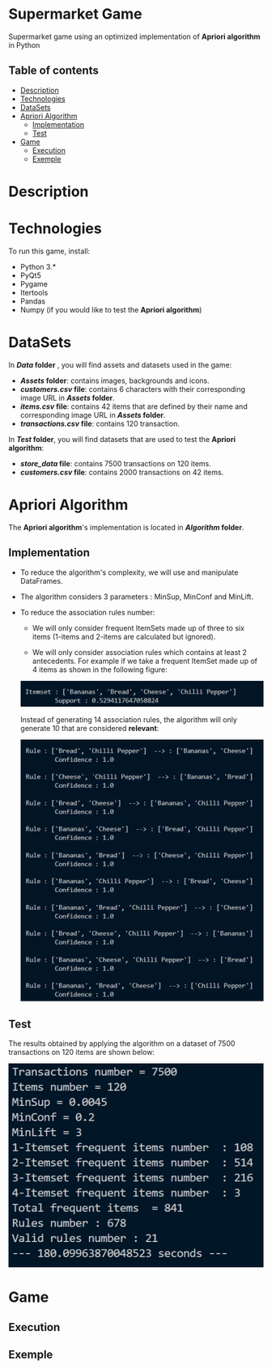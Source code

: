# Supermarket Game
 Supermarket game using an optimized implementation of **Apriori algorithm** in Python

## Table of contents
* [Description](#description)
* [Technologies](#technologies)
* [DataSets](#datasets)
* [Apriori Algorithm](#apriori-algorithm)
  * [Implementation](#test)
  * [Test](#exemple)
* [Game](#game)
  * [Execution](#execution)
  * [Exemple](#exemple)

# Description

# Technologies
To run this game, install:
* Python 3.*
* PyQt5
* Pygame
* Itertools
* Pandas
* Numpy (if you would like to test the **Apriori algorithm**)


# DataSets

In __*Data* folder__ , you will find assets and datasets used in the game: 
* __*Assets* folder__: contains images, backgrounds and icons.
* __*customers.csv* file__: contains 6 characters with their corresponding image URL in __*Assets* folder__.
* __*items.csv* file__: contains 42 items that are defined by their name and corresponding image URL in __*Assets* folder__.
* __*transactions.csv* file__: contains 120 transaction.

In __*Test* folder__, you will find datasets that are used to test the **Apriori algorithm**: 

* __*store_data* file__: contains 7500 transactions on 120 items.
* __*customers.csv* file__: contains 2000 transactions on 42 items.

# Apriori Algorithm

The  **Apriori algorithm**'s implementation is located in __*Algorithm* folder__.

## Implementation

* To reduce the algorithm's complexity, we will use and manipulate DataFrames.

* The algorithm considers 3 parameters : MinSup, MinConf and MinLift.

* To reduce the association rules number:

  * We will only consider frequent ItemSets made up of three to six items (1-items and 2-items are calculated but ignored).

  * We will only consider association rules which contains at least 2 antecedents.
   For example if we take a frequent ItemSet made up of 4 items as shown in the following figure: 

   ![itemset](/Readme_images/itemset_frequent_4_items.jpg)

     Instead of generating 14 association rules, the algorithm will only generate 10 that are considered **relevant**:
     
   ![association_rules](/Readme_images/association_rules.jpg)

 ## Test

 The results obtained by applying the algorithm on a dataset of 7500 transactions on 120 items are shown below:
 
 ![results](/Readme_images/results1.png)

 
 
# Game

## Execution

## Exemple
